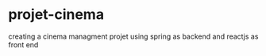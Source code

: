 # projet-cinema
creating a cinema managment projet using spring as backend and reactjs as front end
